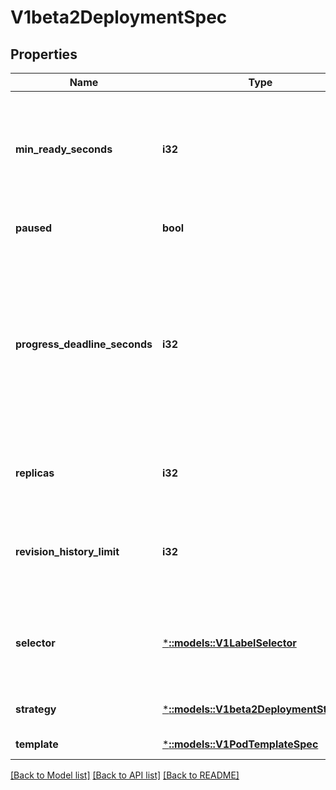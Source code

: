 # V1beta2DeploymentSpec

## Properties
Name | Type | Description | Notes
------------ | ------------- | ------------- | -------------
**min_ready_seconds** | **i32** | Minimum number of seconds for which a newly created pod should be ready without any of its container crashing, for it to be considered available. Defaults to 0 (pod will be considered available as soon as it is ready) | [optional] [default to null]
**paused** | **bool** | Indicates that the deployment is paused. | [optional] [default to null]
**progress_deadline_seconds** | **i32** | The maximum time in seconds for a deployment to make progress before it is considered to be failed. The deployment controller will continue to process failed deployments and a condition with a ProgressDeadlineExceeded reason will be surfaced in the deployment status. Note that progress will not be estimated during the time a deployment is paused. Defaults to 600s. | [optional] [default to null]
**replicas** | **i32** | Number of desired pods. This is a pointer to distinguish between explicit zero and not specified. Defaults to 1. | [optional] [default to null]
**revision_history_limit** | **i32** | The number of old ReplicaSets to retain to allow rollback. This is a pointer to distinguish between explicit zero and not specified. Defaults to 10. | [optional] [default to null]
**selector** | [***::models::V1LabelSelector**](v1.LabelSelector.md) | Label selector for pods. Existing ReplicaSets whose pods are selected by this will be the ones affected by this deployment. It must match the pod template&#39;s labels. | [default to null]
**strategy** | [***::models::V1beta2DeploymentStrategy**](v1beta2.DeploymentStrategy.md) | The deployment strategy to use to replace existing pods with new ones. | [optional] [default to null]
**template** | [***::models::V1PodTemplateSpec**](v1.PodTemplateSpec.md) | Template describes the pods that will be created. | [default to null]

[[Back to Model list]](../README.md#documentation-for-models) [[Back to API list]](../README.md#documentation-for-api-endpoints) [[Back to README]](../README.md)


